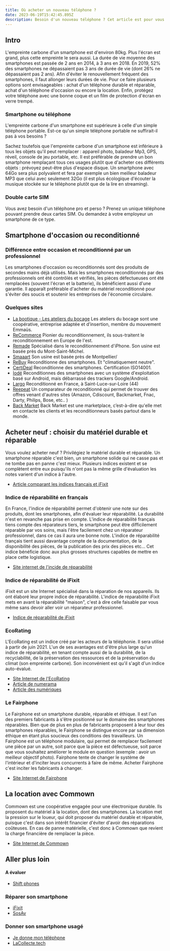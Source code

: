 ```yaml
---
title: Où acheter un nouveau téléphone ?
date: 2023-06-19T15:42:45.895Z
description: Besoin d'un nouveau téléphone ? Cet article est pour vous.
---
```


## Intro

L'empreinte carbone d'un smartphone est d'environ 80kg. Plus l'écran est grand, plus cette empreinte le sera aussi.
La durée de vie moyenne des smartphones est passée de 2 ans en 2014, à 3 ans en 2018.
En 2019, 52% des smartphones ne dépassaient pas 3 ans de durée de vie (dont 26% ne dépassaient pas 2 ans).
Afin d'éviter le renouvellement fréquent des smartphones, il faut allonger leurs durées de vie.
Pour ce faire plusieurs options sont envisageables : achat d'un téléphone durable et réparable, achat d'un téléphone d'occasion ou encore la location.
Enfin, protégez votre téléphone avec une bonne coque et un film de protection d'écran en verre trempé.

### Smartphone ou téléphone

L'empreinte carbone d'un smartphone est supérieure à celle d'un simple téléphone portable.
Est-ce qu'un simple téléphone portable ne suffirait-il pas à vos besoins ?

Sachez toutefois que l'empreinte carbone d'un smartphone est inférieure à tous les objets qu'il peut remplacer : appareil photo, baladeur Mp3, GPS, réveil, console de jeu portable, etc. Il est préférable de prendre un bon smartphone remplaçant tous ces usages plutôt que d'acheter ces différents objets : prévoyez peut-être plus d'espace disque. Un smartphone avec 64Go sera plus polyvalent et fera par exemple un bien meilleur baladeur MP3 que celui avec seulement 32Go (il est plus écologique d'écouter la musique stockée sur le téléphone plutôt que de la lire en streaming).

### Double carte SIM

Vous avez besoin d'un téléphone pro et perso ? Prenez un unique téléphone pouvant prendre deux cartes SIM. Ou demandez à votre employeur un smartphone de ce type.

## Smartphone d'occasion ou reconditionné

### Différence entre occasion et reconditionné par un professionnel

Les smartphones d'occasion ou reconditionnés sont des produits de secondes mains déjà utilisés. Mais les smartphones reconditionnés par des professionnels ont été contrôlés et vérifiés, les pièces défectueuses ont été remplacées (souvent l'écran et la batterie), ils bénéficient aussi d'une garantie. Il apparaît préférable d'acheter du matériel reconditionné pour s'éviter des soucis et soutenir les entreprises de l'économie circulaire.

### Quelques sites

* [La bootique - Les ateliers du bocage](https://la-bootique.com/) Les ateliers du bocage sont une coopérative, entreprise adaptée et d’insertion, membre du mouvement Emmaüs.
* [ReCommerce](https://www.recommerce.com/fr/) Pionier du reconditionnement, ils sous-traitent le reconditionnement en Europe de l'est.
* [Remade](https://remade.com/) Spécialisé dans le reconditionnement d'iPhone. Son usine est basée près du Mont-Saint-Michel.
* [Smaaart](https://smaaart.fr/) Son usine est basée près de Montpellier/
* [ReBuy](https://www.rebuy.fr/) Reconditionne des smartphones. Et "climatiquement neutre".
* [CertiDeal](https://smaaart.fr/) Reconditionne des smartphones. Certification ISO14001.
* [Iodé](https://iode.tech/) Reconditionnes des smartphones avec un système d'exploitation basé sur Android, mais débarrassé des trackers Google/Android.
* [Largo](https://www.largo.fr/) Reconditionné en France, à Saint-Luce-sur-Loire (44)
* [Reepeat](https://www.reepeat.fr) Un comparateur de reconditionné qui permet de trouver des offres venant d'autres sites (Amazon, Cdiscount, Backmarket, Fnac, Darty, Philips, Bose, etc.. )
* [Back Market](https://www.backmarket.fr/) Back Market est une marketplace, c’est-à-dire qu'elle met en contacte les clients et les reconditionneurs basés partout dans le monde.

## Acheter neuf : choisir du matériel durable et réparable

Vous voulez acheter neuf ? Privilégiez le matériel durable et réparable. Un smartphone réparable c'est bien, un smartphone solide qui ne casse pas et ne tombe pas en panne c'est mieux.
Plusieurs indices existent et se complètent entre eux puisqu'ils n'ont pas la même grille d'évaluation les notes varient d'un indice à l'autre.
* [Article comparant les indices français et iFixit](https://www.lesnumeriques.com/vie-du-net/ifixit-vs-indice-de-reparabilite-deux-approches-pour-un-meme-probleme-n160205.html)

### Indice de réparabilité en français

En France, l'indice de réparabilité permet d'obtenir une note sur des produits, dont les smartphones, afin d'évaluer leur réparabilité. La durabilité n'est en revanche pas prise en compte.
L'indice de réparabilité français tiens compte des réparateurs tiers, le smartphone peut être difficilement réparable par vos soins, mais l'être facilement chez un réparateur professionnel, dans ce cas il aura une bonne note.
L'indice de réparabilité français tient aussi davantage compte de la documentation, de la disponibilité des pièces, de la publication des prix des pièces etc... Cet indice bénéficie donc aux plus grosses structures capables de mettre en place cette logistique.

* [Site internet de l'incide de réparabilité](https://www.indicereparabilite.fr/appareils/smartphone/?orderby=rating)

### Indice de réparabilité de iFixit

iFixit est un site Internet spécialisé dans la réparation de nos appareils. Ils ont élaboré leur propre indice de réparabilité.
L'indice de réparabilité iFixit mets en avant la réparabilité "maison", c'est à dire celle faisable par vous même sans devoir aller voir un réparateur professionnel.

* [Indice de réparabilité de iFixit](https://fr.ifixit.com/smartphone-repairability?sort=score)

### EcoRating

L'EcoRating est un indice créé par les acteurs de la téléphonie. Il sera utilisé à partir de juin 2021. L'un de ses avantages est d'être plus large qu'un indice de réparabilité, en tenant compte aussi de la durabilité, de la recyclabilité, de la préservation des ressources et de la préservation du climat (son empreinte carbone). Son inconvénient est qu'il s'agit d'un indice auto-évalué.

* [Site Internet de l'EcoRating](https://www.ecoratingdevices.com)
* [Article de numerama](https://www.numerama.com/sciences/714949-leco-rating-peut-il-chiffrer-precisement-lempreinte-carbone-des-smartphones.html)
* [Article des numériques](https://www.lesnumeriques.com/telephone-portable/eco-rating-un-nouvel-indice-environnemental-par-et-pour-les-acteurs-de-la-telephonie-n164407.html)

### Le Fairphone

Le Fairphone est un smartphone durable, réparable et éthique. Il est l'un des premiers fabricants à s'être positionné sur le domaine des smartphones réparables.
Bien que de plus en plus de fabricants proposent à leur tour des smartphones réparables, le Fairphone se distingue encore par sa dimension éthique en étant plus soucieux des conditions des travailleurs.
Un Fairphone est un téléphone modulaire, qui permet de remplacer facilement une pièce par un autre, soit parce que la pièce est défectueuse, soit parce que vous souhaitez améliorer le module en question (exemple : avoir un meilleur objectif photo).
Fairphone tente de changer le système de l'intérieur et d'inciter leurs concurrents à faire de même. Acheter Fairphone c'est inciter les fabricants à changer.

* [Site Internet de Fairphone](https://www.fairphone.com/fr)


## La location avec Commown

Commown est une coopérative engagée pour une électronique durable. Ils proposent du matériel à la location, dont des smartphones.
La location met la pression sur le loueur, qui doit proposer du matériel durable et réparable, puisque c'est dans son intérêt financier d'éviter d'avoir des réparations coûteuses.
En cas de panne matérielle, c'est donc à Commown que revient la charge financière de remplacer la pièce.

* [Site Internet de Commown](https://commown.coop/)

## Aller plus loin

#### A évaluer

* [Shift phones](https://www.shiftphones.com/en/)

### Réparer son smartphone

* [iFixit](https://fr.ifixit.com/)
* [SosAv](https://www.sosav.fr/)

### Donner son smartphone usagé

* [Je donne mon téléphpne](https://www.jedonnemontelephone.fr)
* [LaCollecte.tech](https://lacollecte.tech/)
